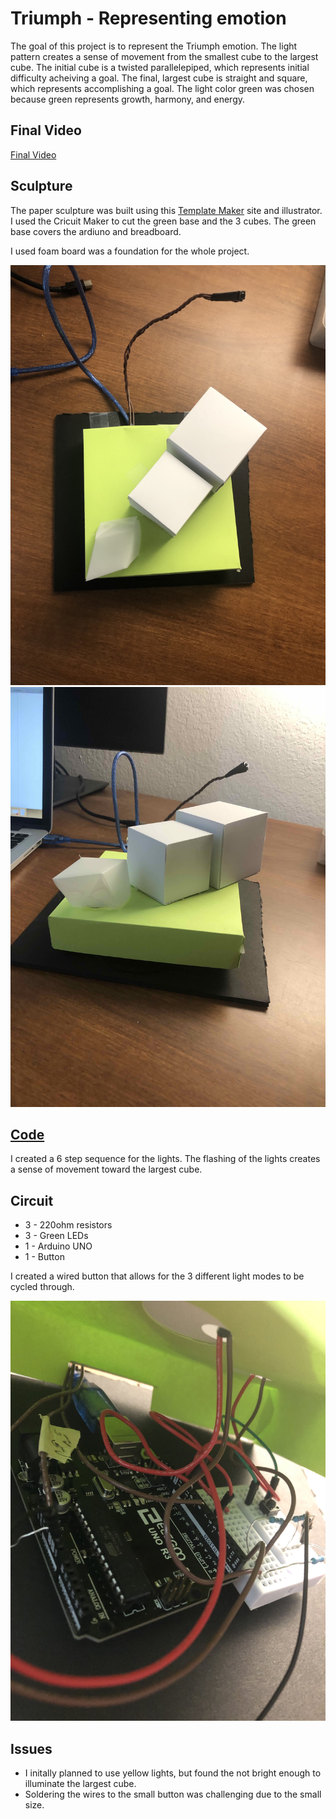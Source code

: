 # Triumph - Representing emotion

The goal of this project is to represent the Triumph emotion. The light pattern creates a sense of movement from the smallest cube to the largest cube. The initial cube is a twisted parallelepiped, which represents initial difficulty acheiving a goal. The final, largest cube is straight and square, which represents accomplishing a goal. The light color green was chosen because green represents growth, harmony, and energy. 

## Final Video

[Final Video](https://drive.google.com/file/d/1ebpIyWgywe3m9hdtDNlW5HCG2OAhXVl9/view?usp=sharing)

## Sculpture

The paper sculpture was built using this [Template Maker](https://www.templatemaker.nl/en/) site and illustrator. I used the Cricuit Maker to cut the green base and the 3 cubes. The green base covers the ardiuno and breadboard.

I used foam board was a foundation for the whole project. 

![Image of Sculpture](/3MkMy1BHSeSf3soEc87X3Q.jpg)
![Another Image of Sculpture](/scuplture.jpg)

## [Code](/arduino/lightPattern/lightPattern.ino)

I created a 6 step sequence for the lights. The flashing of the lights creates a sense of movement toward the largest cube. 

## Circuit

* 3 - 220ohm resistors
* 3 - Green LEDs
* 1 - Arduino UNO
* 1 - Button

I created a wired button that allows for the 3 different light modes to be cycled through. 

![General Circuit](/TYMttIzPR72JXmBu889H%A.jpg)


## Issues
* I initally planned to use yellow lights, but found the not bright enough to illuminate the largest cube. 
* Soldering the wires to the small button was challenging due to the small size. 


